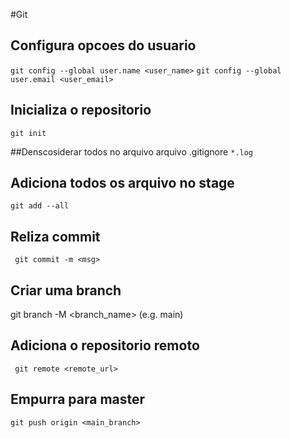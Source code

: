 #Git
## Configura opcoes do usuario
``` git config --global user.name <user_name> ```
``` git config --global user.email <user_email> ```

## Inicializa o repositorio
``` git init ```

##Denscosiderar todos  no arquivo arquivo .gitignore 
``` *.log ```

## Adiciona todos os arquivo no stage
``` git add --all ```

## Reliza commit
``` git commit -m <msg>```

## Criar uma branch
git branch -M <branch_name> (e.g. main)

## Adiciona o repositorio remoto
``` git remote <remote_url>```

## Empurra para master
``` git push origin <main_branch> ```



